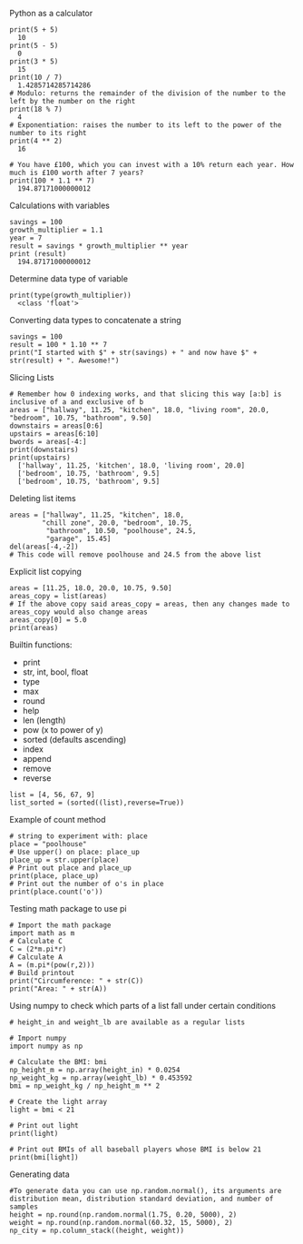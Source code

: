 Python as a calculator

```
print(5 + 5)
  10
print(5 - 5)
  0
print(3 * 5)
  15
print(10 / 7)
  1.4285714285714286
# Modulo: returns the remainder of the division of the number to the left by the number on the right
print(18 % 7)
  4
# Exponentiation: raises the number to its left to the power of the number to its right
print(4 ** 2)
  16
```

```
# You have £100, which you can invest with a 10% return each year. How much is £100 worth after 7 years?
print(100 * 1.1 ** 7)
  194.87171000000012
```

Calculations with variables

```
savings = 100
growth_multiplier = 1.1
year = 7
result = savings * growth_multiplier ** year
print (result)
  194.87171000000012
```

Determine data type of variable

```
print(type(growth_multiplier))
  <class 'float'>
```

Converting data types to concatenate a string

```
savings = 100
result = 100 * 1.10 ** 7
print("I started with $" + str(savings) + " and now have $" + str(result) + ". Awesome!")
```

Slicing Lists

```
# Remember how 0 indexing works, and that slicing this way [a:b] is inclusive of a and exclusive of b
areas = ["hallway", 11.25, "kitchen", 18.0, "living room", 20.0, "bedroom", 10.75, "bathroom", 9.50]
downstairs = areas[0:6]
upstairs = areas[6:10]
bwords = areas[-4:]
print(downstairs)
print(upstairs)
  ['hallway', 11.25, 'kitchen', 18.0, 'living room', 20.0]
  ['bedroom', 10.75, 'bathroom', 9.5]
  ['bedroom', 10.75, 'bathroom', 9.5]
```

Deleting list items

```
areas = ["hallway", 11.25, "kitchen", 18.0,
        "chill zone", 20.0, "bedroom", 10.75,
         "bathroom", 10.50, "poolhouse", 24.5,
         "garage", 15.45]
del(areas[-4,-2])
# This code will remove poolhouse and 24.5 from the above list
```

Explicit list copying

```
areas = [11.25, 18.0, 20.0, 10.75, 9.50]
areas_copy = list(areas)
# If the above copy said areas_copy = areas, then any changes made to areas_copy would also change areas
areas_copy[0] = 5.0
print(areas)
```

Builtin functions:
* print
* str, int, bool, float
* type
* max
* round
* help
* len (length)
* pow (x to power of y)
* sorted (defaults ascending)
* index
* append
* remove
* reverse


```
list = [4, 56, 67, 9]
list_sorted = (sorted((list),reverse=True))
```

Example of count method
```
# string to experiment with: place
place = "poolhouse"
# Use upper() on place: place_up
place_up = str.upper(place)
# Print out place and place_up
print(place, place_up)
# Print out the number of o's in place
print(place.count('o'))
```

Testing math package to use pi
```
# Import the math package
import math as m
# Calculate C
C = (2*m.pi*r)
# Calculate A
A = (m.pi*(pow(r,2)))
# Build printout
print("Circumference: " + str(C))
print("Area: " + str(A))
```

Using numpy to check which parts of a list fall under certain conditions
```
# height_in and weight_lb are available as a regular lists

# Import numpy
import numpy as np

# Calculate the BMI: bmi
np_height_m = np.array(height_in) * 0.0254
np_weight_kg = np.array(weight_lb) * 0.453592
bmi = np_weight_kg / np_height_m ** 2

# Create the light array
light = bmi < 21

# Print out light
print(light)

# Print out BMIs of all baseball players whose BMI is below 21
print(bmi[light])
```

Generating data

```
#To generate data you can use np.random.normal(), its arguments are distribution mean, distribution standard deviation, and number of samples
height = np.round(np.random.normal(1.75, 0.20, 5000), 2)
weight = np.round(np.random.normal(60.32, 15, 5000), 2)
np_city = np.column_stack((height, weight))
```

